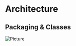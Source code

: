 # Architecture
## Packaging & Classes
![Picture](https://github.com/KalleHahl/ot-harjoitustyo/blob/main/documentation/pictures/package_diagram.png)
